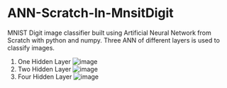 # ANN-Scratch-In-MnsitDigit
MNIST Digit image classifier built using Artificial Neural Network from Scratch with python and numpy.
Three ANN of different layers is used to classify images.
1. One Hidden Layer 
  ![image](https://user-images.githubusercontent.com/40908371/173662434-a87069c7-049c-43be-959f-46b8a26986e5.png)
2. Two Hidden Layer
 ![image](https://user-images.githubusercontent.com/40908371/173663019-e7d25df7-4111-4816-b694-cabe61d0f1a1.png)
3. Four Hidden Layer
![image](https://user-images.githubusercontent.com/40908371/173862561-57e26da0-49dd-4437-ad12-9440ceaea7c4.png)
